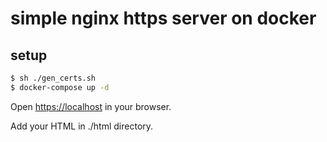 # simple nginx https server on docker 

## setup

```sh
$ sh ./gen_certs.sh
$ docker-compose up -d
```

Open [https://localhost](https://localhost) in your browser.

Add your HTML in ./html directory.
